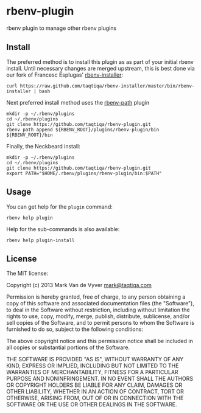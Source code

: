 rbenv-plugin
============

rbenv plugin to manage other rbenv plugins

Install
-------
The preferred method is to install this plugin as as part of your initial rbenv install.
Until necessary changes are merged upstream, this is best done via our
fork of Francesc Esplugas' [rbenv-installer](https://github.com/taqtiqa/rbenv-installer):

    curl https://raw.github.com/taqtiqa/rbenv-installer/master/bin/rbenv-installer | bash

Next preferred install method uses the [rbenv-path](https://github.com/taqtiqa/rbenv-path) plugin

    mkdir -p ~/.rbenv/plugins
    cd ~/.rbenv/plugins
    git clone https://github.com/taqtiqa/rbenv-plugin.git
    rbenv path append ${RBENV_ROOT}/plugins/rbenv-plugin/bin ${RBENV_ROOT}/bin

Finally, the Neckbeard install:

    mkdir -p ~/.rbenv/plugins
    cd ~/.rbenv/plugins
    git clone https://github.com/taqtiqa/rbenv-plugin.git
    export PATH="$HOME/.rbenv/plugins/rbenv-plugin/bin:$PATH"

Usage
-----
You can get help for the `plugin` command:

    rbenv help plugin

Help for the sub-commands is also available:

    rbenv help plugin-install

License
-------

The MIT license:

Copyright (c) 2013 Mark Van de Vyver <mark@taqtiqa.com>

Permission is hereby granted, free of charge, to any person obtaining
a copy of this software and associated documentation files (the
"Software"), to deal in the Software without restriction, including
without limitation the rights to use, copy, modify, merge, publish,
distribute, sublicense, and/or sell copies of the Software, and to
permit persons to whom the Software is furnished to do so, subject to
the following conditions:

The above copyright notice and this permission notice shall be
included in all copies or substantial portions of the Software.

THE SOFTWARE IS PROVIDED "AS IS", WITHOUT WARRANTY OF ANY KIND,
EXPRESS OR IMPLIED, INCLUDING BUT NOT LIMITED TO THE WARRANTIES OF
MERCHANTABILITY, FITNESS FOR A PARTICULAR PURPOSE AND
NONINFRINGEMENT. IN NO EVENT SHALL THE AUTHORS OR COPYRIGHT HOLDERS BE
LIABLE FOR ANY CLAIM, DAMAGES OR OTHER LIABILITY, WHETHER IN AN ACTION
OF CONTRACT, TORT OR OTHERWISE, ARISING FROM, OUT OF OR IN CONNECTION
WITH THE SOFTWARE OR THE USE OR OTHER DEALINGS IN THE SOFTWARE.
